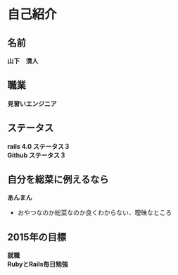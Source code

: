 # 自己紹介
## 名前
__山下　清人__
## 職業
__見習いエンジニア__  
## ステータス  
__rails 4.0 ステータス３__  
__Github ステータス３__    
## 自分を総菜に例えるなら
__あんまん__  
- おやつなのか総菜なのか良くわからない、曖昧なところ

## 2015年の目標
__就職__  
__RubyとRails毎日勉強__
